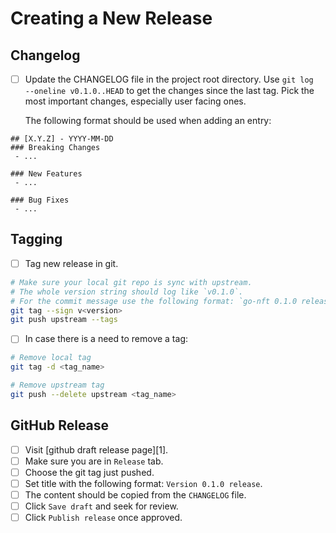 # Creating a New Release

## Changelog

- [ ] Update the CHANGELOG file in the project root directory.
  Use `git log  --oneline v0.1.0..HEAD` to get the changes since the last tag.
  Pick the most important changes, especially user facing ones.

  The following format should be used when adding an entry:

```
## [X.Y.Z] - YYYY-MM-DD
### Breaking Changes
 - ...

### New Features
 - ...

### Bug Fixes
 - ...
```

## Tagging

- [ ] Tag new release in git.
```bash
# Make sure your local git repo is sync with upstream.
# The whole version string should log like `v0.1.0`.
# For the commit message use the following format: `go-nft 0.1.0 release`.
git tag --sign v<version>
git push upstream --tags
```

- [ ] In case there is a need to remove a tag:
```bash
# Remove local tag
git tag -d <tag_name>

# Remove upstream tag
git push --delete upstream <tag_name>
```

## GitHub Release

- [ ] Visit [github draft release page][1].
- [ ] Make sure you are in `Release` tab.
- [ ] Choose the git tag just pushed.
- [ ] Set title with the following format: `Version 0.1.0 release`.
- [ ] The content should be copied from the `CHANGELOG` file.
- [ ] Click `Save draft` and seek for review.
- [ ] Click `Publish release` once approved.
